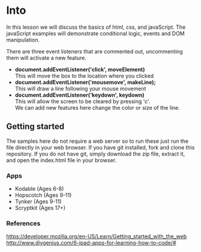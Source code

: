# Into
In this lesson we will discuss the basics of html, css, and javaScript. The javaScript examples will demonstrate conditional logic, events and DOM manipulation.

There are three event listeners that are commented out, uncommenting them will activate a new feature.
* **document.addEventListener('click', moveElement)**   
  This will move the box to the location where you clicked
* **document.addEventListener('mousemove', makeLine);**  
  This will draw a line following your mouse movement
* **document.addEventListener('keydown', keydown)**  
  This will allow the screen to be cleared by pressing 'c'.   
  We can add new features here change the color or size of the line.

## Getting started
The samples here do not require a web server so to run these just run the file directly in your web browser.  If you have git installed, fork and clone this repository. If you do not have git, simply download the zip file, extract it, and open the index.html file in your browser.



### Apps
* Kodable (Ages 6-8)
* Hopscotch (Ages 9-11)
* Tynker (Ages 9-11)
* Scryptkit (Ages 17+)


### References
https://developer.mozilla.org/en-US/Learn/Getting_started_with_the_web  
http://www.diygenius.com/6-ipad-apps-for-learning-how-to-code/#
